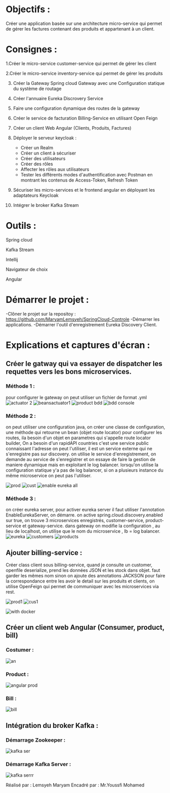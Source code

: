# Objectifs : 

Créer une application basée sur une architecture micro-service qui permet de gérer les factures contenant des produits et appartenant à un client.

# Consignes : 

1.Créer le micro-service customer-service qui permet de gérer les client

2.Créer le micro-service inventory-service qui permet de gérer les produits

3. Créer la Gateway Spring cloud Gateway avec une Configuration statique du système de routage

4. Créer l'annuaire Eureka Discrovery Service

5. Faire une configuration dynamique des routes de la gateway

6. Créer le service de facturation Billing-Service en utilisant Open Feign

7. Créer un client Web Angular (Clients, Produits, Factures)

8. Déployer le serveur keycloak :
     - Créer un Realm
     - Créer un client à sécuriser
     - Créer des utilisateurs
     - Créer des rôles
     - Affecter les rôles aux utilisateurs
     - Tester les différents modes d'authentification avec Postman en montrant les contenus de Access-Token, Refresh Token 

9. Sécuriser les micro-services et le frontend angular en déployant les adaptateurs Keycloak
10. Intégrer le broker Kafka Stream

# Outils : 

Spring cloud

Kafka Stream

Intellij

Navigateur de choix

Angular

# Démarrer le projet :

-Clôner le projet sur la repositoy : https://github.com/MaryamLemsyeh/SpringCloud-Controle
-Démarrer les applications.
-Démarrer l'outil d'enregistrement Eureka Discovery Client.

# Explications et captures d'écran :

## Créer le gatway qui va essayer de dispatcher les requettes vers les bons microservices.
### Méthode 1 :
pour configurer le gateway on peut utiliser un fichier de format .yml
![actuator 2](https://user-images.githubusercontent.com/105390951/206061225-90217f05-acfc-42f3-a0e2-61465400336b.PNG)
![beansactuator1](https://user-images.githubusercontent.com/105390951/206061219-63bd5439-a761-4512-aa20-d7690c86440a.PNG)
![product bdd](https://user-images.githubusercontent.com/105390951/208404878-85ce1a57-9fd4-425b-a469-b3ad3b1a6c25.PNG)
![bdd console](https://user-images.githubusercontent.com/105390951/208404876-94e0ba19-d746-4819-9fbc-b7b546a522df.PNG)

### Méthode 2 : 
on peut utiliser une configuration java, 
on créer une classe de configuration, une méthode qui retourne un bean (objet route locator) pour configurer les routes, ila  besoin d'un objet en parametres qui s'appelle route locator builder, 
On a besoin d'un rapidAPI countries c'est une service public connaissant l'adresse on peut l'utiliser, il est un service externe qui ne s'enregistre pas sur discovery.
on utilise le service d'enregistrement, on demande au service de s'enregistrer et on essaye de faire la gestion de maniere dynamique mais en exploitant le log balancer.
lorsqu'on utilise la configuration statique y'a pas de log balancer, si on a plusieurs instance du même microservice on peut pas l'utiliser.

![prod](https://user-images.githubusercontent.com/105390951/208405806-b95e53ab-0156-4fab-8b4b-e651f1ec3435.PNG)
![cust](https://user-images.githubusercontent.com/105390951/208405811-eac92f19-4c04-4ec0-8eab-e774b1dfa350.PNG)
![enable eureka all](https://user-images.githubusercontent.com/105390951/206061277-b518c321-e3b9-4e3f-a1ac-5ae20aa86ebc.PNG)

### Méthode 3 : 
on créer eureka server, pour activer eureka server il faut utiliser l'annotation EnableEurekaServer, on démarre.
on active spring.cloud.discovery.enabled sur true, on trouve 3 microservices enregistrés, customer-service, product-service et gateway-service.
dans gateway on modifie la configuration , au lieu de localhost, on utilise que le nom du microservice , lb = log balancer.
![eureka](https://user-images.githubusercontent.com/105390951/208406676-f8616643-c35d-4f19-b420-a9a80c524a3d.PNG)
![customers](https://user-images.githubusercontent.com/105390951/208406831-1cb172bb-d02b-4647-87fc-3b53d2af321d.PNG)
![products](https://user-images.githubusercontent.com/105390951/208406840-3787df07-1a96-4387-908e-f182e80b4d5e.PNG)


## Ajouter billing-service :
Créer class client sous billing-service, quand je consulte un customer, openfile deserialize, prend les données JSON et les stock dans objet. faut garder les mêmes nom sinon on ajoute des annotations JACKSON pour faire la correspondance entre les 
avoir le detail sur les produits et clients, on utilise OpenFeign qui permet de communiquer avec les microservices via rest.

![prod1](https://user-images.githubusercontent.com/105390951/208406386-384093d9-764e-49bc-9b88-8dd72ee62a61.PNG)
![cus1](https://user-images.githubusercontent.com/105390951/208406388-74bd657a-eece-450e-80e5-941d993ba7c2.PNG)

![with docker](https://user-images.githubusercontent.com/105390951/213164752-d17b7a64-3f49-441c-a690-509eeaefcd31.PNG)


## Créer un client web Angular (Consumer, product, bill) 
### Costumer : 
![an](https://user-images.githubusercontent.com/105390951/219729594-dcbef984-f0dd-4f3f-80d4-6e880db8a2ac.png)
### Product : 
![angular prod](https://user-images.githubusercontent.com/105390951/219740490-4cb675b2-3e77-40a5-8a2a-39558e1db351.PNG)

### Bill : 
![bill](https://user-images.githubusercontent.com/105390951/219739372-053db488-aa38-4785-bfa2-9921b8f341b2.png)

## Intégration du broker Kafka : 
### Démarrage Zookeeper : 
![kafka ser](https://user-images.githubusercontent.com/105390951/219749735-37bdb29b-d211-4c1c-8641-f585467cad56.PNG)

### Démarrage Kafka Server : 
![kafka serrr](https://user-images.githubusercontent.com/105390951/219749617-98e521cc-a32c-429f-97f1-437b8128b9c5.PNG)


 Réalisé par : Lemsyeh Maryam 
 Encadré par : Mr.Youssfi Mohamed
